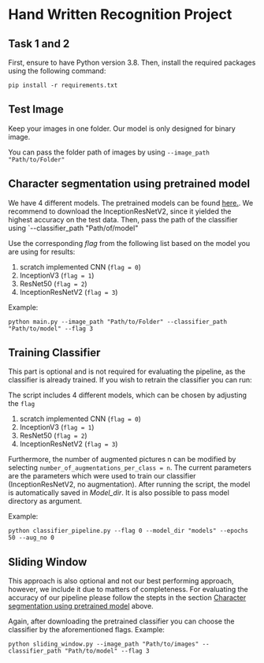 # Hand Written Recognition Project

## Task 1 and 2

First, ensure to have Python version 3.8.
Then, install the required packages using the following command:
```
pip install -r requirements.txt
```

## Test Image
Keep your images in one folder. Our model is only designed for binary image.

You can pass the folder path of images by using `--image_path "Path/to/Folder"`


## Character segmentation using pretrained model
We have 4 different models. The pretrained models can be found [here.](https://drive.google.com/drive/folders/1NqDdevh42zpoUPsWMux6de33plXEdUpB). 
We recommend to download the InceptionResNetV2, since it yielded the highest accuracy on the test data. 
Then, pass the path of the classifier using `--classifier_path "Path/of/model"

Use the corresponding *flag* from the following list based on the model you are using for results:

1. scratch implemented CNN (`flag = 0`)
2. InceptionV3 (`flag = 1`)
3. ResNet50 (`flag = 2`)
4. InceptionResNetV2 (`flag = 3`)<br/>

Example:
```
python main.py --image_path "Path/to/Folder" --classifier_path "Path/to/model" --flag 3
```


## Training Classifier

This part is optional and is not required for evaluating the pipeline, as the classifier is already trained.
If you wish to retrain the classifier you can run:

The script includes 4 different models, which can be chosen by adjusting the `flag` 
1. scratch implemented CNN (`flag = 0`)
2. InceptionV3 (`flag = 1`)
3. ResNet50 (`flag = 2`)
4. InceptionResNetV2 (`flag = 3`)<br/>

Furthermore, the number of augmented pictures n can be modified by selecting `number_of_augmentations_per_class = n`. 
The current parameters are the parameters which were used to train our classifier (InceptionResNetV2, no augmentation). 
After running the script, the model is automatically saved in *Model_dir*. It is also possible to pass model directory as argument.

Example:

```
python classifier_pipeline.py --flag 0 --model_dir "models" --epochs 50 --aug_no 0
```

## Sliding Window

This approach is also optional and not our best performing approach, however, we include it due to matters of completeness. 
For evaluating the accuracy of our pipeline please follow the stepts in the section [Character segmentation using pretrained model](#character-segmentation-using-pretrained-model) above.

Again, after downloading the pretrained classifier you can choose the classifier by the aforementioned flags.
Example: 

```
python sliding_window.py --image_path "Path/to/images" --classifier_path "Path/to/model" --flag 3
```





